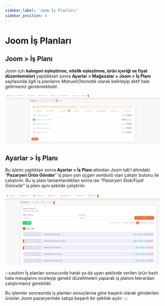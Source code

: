 ```yaml
---
sidebar_label: 'Joom İş Planları'
sidebar_position: 4
---
```



# Joom İş Planları 

## Joom > İş Planı

*Joom* için **kategori eşleştirme, nitelik eşleştirme, ürün içeriği ve fiyat düzenlemeleri** yapıldıktan sonra **Ayarlar > Mağazalar > Joom > İş Planı** sayfasında ilgili iş planlarını *Manuel/Otomatik* olarak belirleyip aktif hale getirmeniz gerekmektedir. 

![JoomBusinessPlan](../joom/img/JoomBusinessPlan.png)

## Ayarlar > İş Planı

Bu işlemi yaptıktan sonra **Ayarlar > İş Planı** altından Joom tab’i altındaki “**Pazaryeri Ürün Gönder**” iş planı *yan üçgen sembolü* olan çalıştır butonu ile çalıştırılır. Bu iş planı tamamlandıktan sonra ise “*Pazaryeri Stok/Fiyat Güncelle*” iş planı aynı şekilde çalıştırılır. 

![JoomBusinessPlanPlay](../joom/img/JoomBusinessPlanPlay.png)

:::caution
İş planları sonucunda hatalı ya da uyarı şeklinde verilen ürün bazlı hata mesajlarını inceleyip gerekli düzeltmeleri yaparak iş planını tekrardan çalıştırmanız gereklidir. 

Bu işlemler sonrasında iş planları sonuçlarına göre başarılı olarak gönderilen ürünler Joom pazaryerinde satışa başarılı bir şekilde açılır. 
:::


